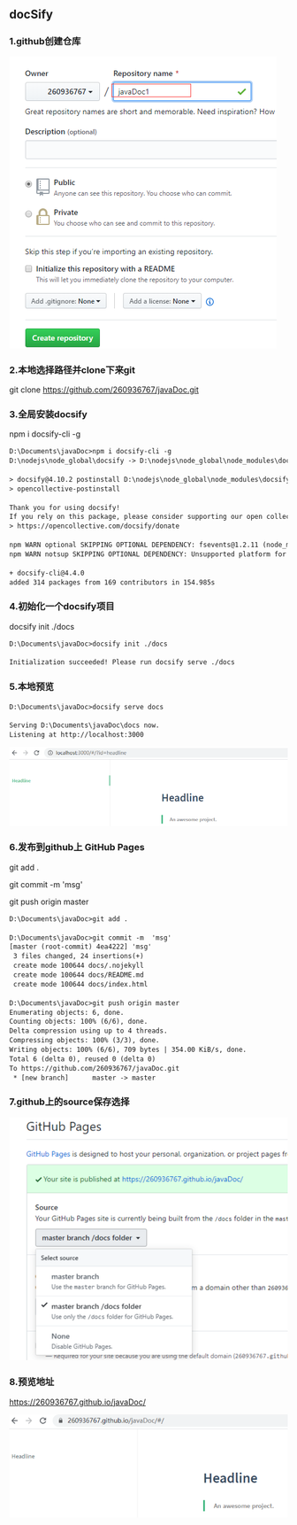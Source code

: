 ## docSify

### 1.github创建仓库

![image-20191227103521942](.\images\image-20191227103521942.png)

### 2.本地选择路径并clone下来git

git clone https://github.com/260936767/javaDoc.git

### 3.全局安装docsify

npm i docsify-cli -g

```xml
D:\Documents\javaDoc>npm i docsify-cli -g
D:\nodejs\node_global\docsify -> D:\nodejs\node_global\node_modules\docsify-cli\bin\docsify

> docsify@4.10.2 postinstall D:\nodejs\node_global\node_modules\docsify-cli\node_modules\docsify
> opencollective-postinstall

Thank you for using docsify!
If you rely on this package, please consider supporting our open collective:
> https://opencollective.com/docsify/donate

npm WARN optional SKIPPING OPTIONAL DEPENDENCY: fsevents@1.2.11 (node_modules\docsify-cli\node_modules\fsevents):
npm WARN notsup SKIPPING OPTIONAL DEPENDENCY: Unsupported platform for fsevents@1.2.11: wanted {"os":"darwin","arch":"any"} (current: {"os":"win32","arch":"x64"})

+ docsify-cli@4.4.0
added 314 packages from 169 contributors in 154.985s
```



### 4.初始化一个docsify项目

docsify init ./docs

```xml
D:\Documents\javaDoc>docsify init ./docs

Initialization succeeded! Please run docsify serve ./docs
```

### 5.本地预览

```xml
D:\Documents\javaDoc>docsify serve docs

Serving D:\Documents\javaDoc\docs now.
Listening at http://localhost:3000
```

![image-20191227104019235](.\images\image-20191227104019235.png)

### 6.发布到github上 GitHub Pages

git add .

git commit -m 'msg'

git push origin master

```xml
D:\Documents\javaDoc>git add .

D:\Documents\javaDoc>git commit -m  'msg'
[master (root-commit) 4ea4222] 'msg'
 3 files changed, 24 insertions(+)
 create mode 100644 docs/.nojekyll
 create mode 100644 docs/README.md
 create mode 100644 docs/index.html

D:\Documents\javaDoc>git push origin master
Enumerating objects: 6, done.
Counting objects: 100% (6/6), done.
Delta compression using up to 4 threads.
Compressing objects: 100% (3/3), done.
Writing objects: 100% (6/6), 709 bytes | 354.00 KiB/s, done.
Total 6 (delta 0), reused 0 (delta 0)
To https://github.com/260936767/javaDoc.git
 * [new branch]      master -> master

```

### 7.github上的source保存选择

![image-20191227104336527](.\images\image-20191227104336527.png)

### 8.预览地址

https://260936767.github.io/javaDoc/

![image-20191227104418627](.\images\image-20191227104418627.png)